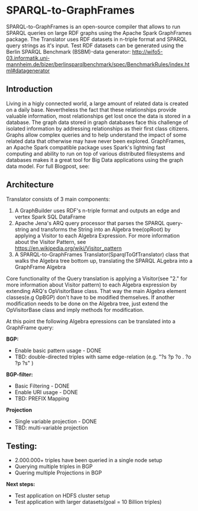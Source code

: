 # SPARQL-to-GraphFrames
SPARQL-to-GraphFrames is an open-source compiler that allows to run SPARQL queries on large RDF graphs using the Apache Spark GraphFrames package.
The Translator uses RDF datasets in n-triple format and SPARQL query strings as it's input. Test RDF datasets can be generated using the Berlin SPARQL Benchmark (BSBM)-data generator:
http://wifo5-03.informatik.uni-mannheim.de/bizer/berlinsparqlbenchmark/spec/BenchmarkRules/index.html#datagenerator


Introduction
---
Living in a higly connected world, a large amount of related data is created on a daily base. Nevertheless the fact that these relationships provide valuable information, most relationships get lost once the data is stored in a database. The graph data stored in graph databases face this challenge of isolated information by addressing relationships as their first class citizens.
Graphs allow complex queries and to help understand the impact of some related data that otherwise may have never been explored.
GraphFrames, an Apache Spark compatible package uses Spark's lightning fast computing and ability to run on top of various distributed filesystems and databases makes it a great tool for Big Data applications using the graph data model.
For full Blogpost, see:


Architecture
---
Translator consists of 3 main components:
1. A GraphBuilder uses RDF's n-triple format and outputs an edge and vertex Spark SQL DataFrame
2. Apache Jena's ARQ query processor that parses the SPARQL query-string and transforms the String into an Algebra tree(opRoot) by applying a Visitor to each Algebra Expression. For more information about the Visitor Pattern, see https://en.wikipedia.org/wiki/Visitor_pattern
3. A SPARQL-to-GraphFrames Translator(SparqlToGfTranslator) class that walks the Algebra tree bottom up, translating the SPARQL ALgebra into a GraphFrame Algebra

Core functionality of the Query translation is applying a Visitor(see "2." for more information about Visitor pattern) to each Algebra expression by extending ARQ's OpVisitorBase class. That way the main Algebra element classes(e.g OpBGP) don't have to be modified themselves.
If another modification needs to be done on the Algebra tree, just extend the OpVisitorBase class and imply methods for modification.

At this point the following Algebra epressions can be translated into a GraphFrame query:

**BGP:**

* Enable basic pattern usage - DONE
* TBD: double-directed triples with same edge-relation (e.g. "?s ?p ?o . ?o ?p ?s" )

**BGP-filter:**

* Basic Filtering - DONE
* Enable URI usage - DONE
* TBD: PREFIX Mapping 

**Projection**

* Single variable projection - DONE
* TBD: multi-variable projection

Testing:
---
* 2.000.000+ triples have been queried in a single node setup 
* Querying multiple triples in BGP
* Quering multiple Projections in BGP

**Next steps:**

* Test application on HDFS cluster setup
* Test application with larger datasets(goal = 10 Billion triples)










